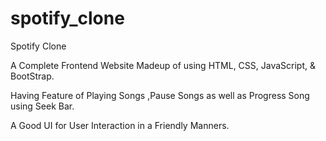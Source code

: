 # spotify_clone




Spotify Clone 

A Complete Frontend Website Madeup of using HTML, CSS, JavaScript, & BootStrap.

Having Feature of Playing Songs ,Pause Songs as well as Progress Song using Seek Bar.

A Good UI for User Interaction in a Friendly Manners.


